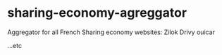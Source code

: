 # sharing-economy-agreggator
Aggregator for all French Sharing economy websites:
Zilok
Drivy
ouicar

...etc
